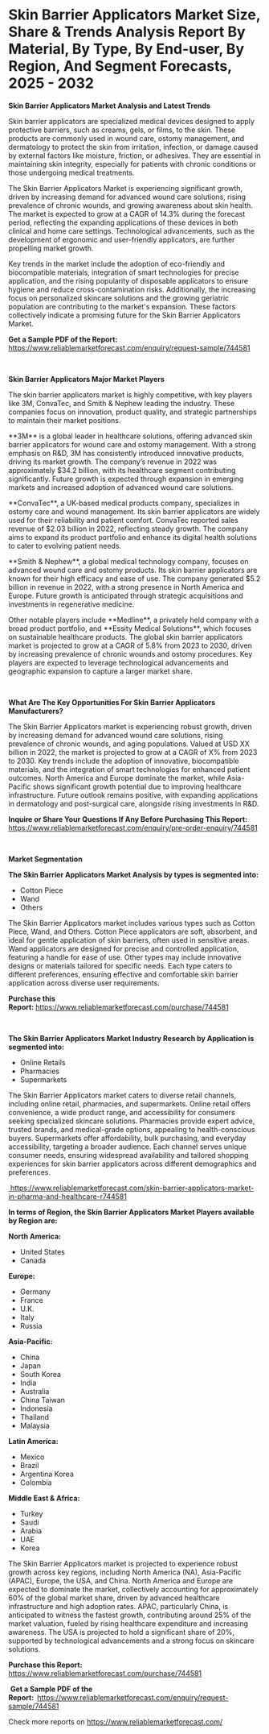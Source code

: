 <p><h1>Skin Barrier Applicators Market Size, Share & Trends Analysis Report By Material, By Type, By End-user, By Region, And Segment Forecasts, 2025 - 2032</h1></p><p><strong>Skin Barrier Applicators Market Analysis and Latest Trends</strong></p>
<p><p>Skin barrier applicators are specialized medical devices designed to apply protective barriers, such as creams, gels, or films, to the skin. These products are commonly used in wound care, ostomy management, and dermatology to protect the skin from irritation, infection, or damage caused by external factors like moisture, friction, or adhesives. They are essential in maintaining skin integrity, especially for patients with chronic conditions or those undergoing medical treatments.</p><p>The Skin Barrier Applicators Market is experiencing significant growth, driven by increasing demand for advanced wound care solutions, rising prevalence of chronic wounds, and growing awareness about skin health. The market is expected to grow at a CAGR of 14.3% during the forecast period, reflecting the expanding applications of these devices in both clinical and home care settings. Technological advancements, such as the development of ergonomic and user-friendly applicators, are further propelling market growth.</p><p>Key trends in the market include the adoption of eco-friendly and biocompatible materials, integration of smart technologies for precise application, and the rising popularity of disposable applicators to ensure hygiene and reduce cross-contamination risks. Additionally, the increasing focus on personalized skincare solutions and the growing geriatric population are contributing to the market's expansion. These factors collectively indicate a promising future for the Skin Barrier Applicators Market.</p></p>
<p><strong>Get a Sample PDF of the Report:&nbsp;</strong> <a href="https://www.reliablemarketforecast.com/enquiry/request-sample/744581?utm_campaign=1900&utm_medium=2&utm_source=Github&utm_content=ia&utm_term=20012025&utm_id=skin-barrier-applicators">https://www.reliablemarketforecast.com/enquiry/request-sample/744581</a></p>
<p>&nbsp;</p>
<p><strong>Skin Barrier Applicators Major Market Players</strong></p>
<p><p>The skin barrier applicators market is highly competitive, with key players like 3M, ConvaTec, and Smith & Nephew leading the industry. These companies focus on innovation, product quality, and strategic partnerships to maintain their market positions.</p><p>**3M** is a global leader in healthcare solutions, offering advanced skin barrier applicators for wound care and ostomy management. With a strong emphasis on R&D, 3M has consistently introduced innovative products, driving its market growth. The company’s revenue in 2022 was approximately $34.2 billion, with its healthcare segment contributing significantly. Future growth is expected through expansion in emerging markets and increased adoption of advanced wound care solutions.</p><p>**ConvaTec**, a UK-based medical products company, specializes in ostomy care and wound management. Its skin barrier applicators are widely used for their reliability and patient comfort. ConvaTec reported sales revenue of $2.03 billion in 2022, reflecting steady growth. The company aims to expand its product portfolio and enhance its digital health solutions to cater to evolving patient needs.</p><p>**Smith & Nephew**, a global medical technology company, focuses on advanced wound care and ostomy products. Its skin barrier applicators are known for their high efficacy and ease of use. The company generated $5.2 billion in revenue in 2022, with a strong presence in North America and Europe. Future growth is anticipated through strategic acquisitions and investments in regenerative medicine.</p><p>Other notable players include **Medline**, a privately held company with a broad product portfolio, and **Essity Medical Solutions**, which focuses on sustainable healthcare products. The global skin barrier applicators market is projected to grow at a CAGR of 5.8% from 2023 to 2030, driven by increasing prevalence of chronic wounds and ostomy procedures. Key players are expected to leverage technological advancements and geographic expansion to capture a larger market share.</p></p>
<p>&nbsp;</p>
<p><strong>What Are The Key Opportunities For Skin Barrier Applicators Manufacturers?</strong></p>
<p><p>The Skin Barrier Applicators market is experiencing robust growth, driven by increasing demand for advanced wound care solutions, rising prevalence of chronic wounds, and aging populations. Valued at USD XX billion in 2022, the market is projected to grow at a CAGR of X% from 2023 to 2030. Key trends include the adoption of innovative, biocompatible materials, and the integration of smart technologies for enhanced patient outcomes. North America and Europe dominate the market, while Asia-Pacific shows significant growth potential due to improving healthcare infrastructure. Future outlook remains positive, with expanding applications in dermatology and post-surgical care, alongside rising investments in R&D.</p></p>
<p><strong>Inquire or Share Your Questions If Any Before Purchasing This Report:</strong> <a href="https://www.reliablemarketforecast.com/enquiry/pre-order-enquiry/744581?utm_campaign=1900&utm_medium=2&utm_source=Github&utm_content=ia&utm_term=20012025&utm_id=skin-barrier-applicators">https://www.reliablemarketforecast.com/enquiry/pre-order-enquiry/744581</a></p>
<p>&nbsp;</p>
<p><strong>Market Segmentation</strong></p>
<p><strong>The Skin Barrier Applicators Market Analysis by types is segmented into:</strong></p>
<p><ul><li>Cotton Piece</li><li>Wand</li><li>Others</li></ul></p>
<p><p>The Skin Barrier Applicators market includes various types such as Cotton Piece, Wand, and Others. Cotton Piece applicators are soft, absorbent, and ideal for gentle application of skin barriers, often used in sensitive areas. Wand applicators are designed for precise and controlled application, featuring a handle for ease of use. Other types may include innovative designs or materials tailored for specific needs. Each type caters to different preferences, ensuring effective and comfortable skin barrier application across diverse user requirements.</p></p>
<p><strong>Purchase this Report:&nbsp;</strong><a href="https://www.reliablemarketforecast.com/purchase/744581?utm_campaign=1900&utm_medium=2&utm_source=Github&utm_content=ia&utm_term=20012025&utm_id=skin-barrier-applicators">https://www.reliablemarketforecast.com/purchase/744581</a></p>
<p>&nbsp;</p>
<p><strong>The Skin Barrier Applicators Market Industry Research by Application is segmented into:</strong></p>
<p><ul><li>Online Retails</li><li>Pharmacies</li><li>Supermarkets</li></ul></p>
<p><p>The Skin Barrier Applicators market caters to diverse retail channels, including online retail, pharmacies, and supermarkets. Online retail offers convenience, a wide product range, and accessibility for consumers seeking specialized skincare solutions. Pharmacies provide expert advice, trusted brands, and medical-grade options, appealing to health-conscious buyers. Supermarkets offer affordability, bulk purchasing, and everyday accessibility, targeting a broader audience. Each channel serves unique consumer needs, ensuring widespread availability and tailored shopping experiences for skin barrier applicators across different demographics and preferences.</p></p>
<p><a href="https://www.reliablemarketforecast.com/skin-barrier-applicators-market-in-pharma-and-healthcare-r744581?utm_campaign=1900&utm_medium=2&utm_source=Github&utm_content=ia&utm_term=20012025&utm_id=skin-barrier-applicators">&nbsp;https://www.reliablemarketforecast.com/skin-barrier-applicators-market-in-pharma-and-healthcare-r744581</a></p>
<p><strong>In terms of Region, the Skin Barrier Applicators Market Players available by Region are:</strong></p>
<p>
    <p> <strong> North America: </strong>
        <ul>
            <li>United States</li>
            <li>Canada</li>
        </ul>
        </p> 
    <p> <strong> Europe: </strong>
        <ul>
            <li>Germany</li>
            <li>France</li>
            <li>U.K.</li>
            <li>Italy</li>
            <li>Russia</li>
        </ul>
        </p> 
    <p> <strong> Asia-Pacific: </strong>
        <ul>
            <li>China</li>
            <li>Japan</li>
            <li>South Korea</li>
            <li>India</li>
            <li>Australia</li>
            <li>China Taiwan</li>
            <li>Indonesia</li>
            <li>Thailand</li>
            <li>Malaysia</li>
        </ul>
        </p> 
    <p> <strong> Latin America: </strong>
        <ul>
            <li>Mexico</li>
            <li>Brazil</li>
            <li>Argentina Korea</li>
            <li>Colombia</li>
        </ul>
        </p> 
    <p> <strong> Middle East & Africa: </strong>
        <ul>
            <li>Turkey</li>
            <li>Saudi</li>
            <li>Arabia</li>
            <li>UAE</li>
            <li>Korea</li>
        </ul>
    </p>
    </p>
<p><p>The Skin Barrier Applicators market is projected to experience robust growth across key regions, including North America (NA), Asia-Pacific (APAC), Europe, the USA, and China. North America and Europe are expected to dominate the market, collectively accounting for approximately 60% of the global market share, driven by advanced healthcare infrastructure and high adoption rates. APAC, particularly China, is anticipated to witness the fastest growth, contributing around 25% of the market valuation, fueled by rising healthcare expenditure and increasing awareness. The USA is projected to hold a significant share of 20%, supported by technological advancements and a strong focus on skincare solutions.</p></p>
<p><strong>Purchase this Report: </strong><a href="https://www.reliablemarketforecast.com/purchase/744581?utm_campaign=1900&utm_medium=2&utm_source=Github&utm_content=ia&utm_term=20012025&utm_id=skin-barrier-applicators">https://www.reliablemarketforecast.com/purchase/744581</a></p>
<p>&nbsp;<strong>Get a Sample PDF of the Report:&nbsp;&nbsp;</strong><a href="https://www.reliablemarketforecast.com/enquiry/request-sample/744581?utm_campaign=1900&utm_medium=2&utm_source=Github&utm_content=ia&utm_term=20012025&utm_id=skin-barrier-applicators">https://www.reliablemarketforecast.com/enquiry/request-sample/744581</a></p>
<p><strong></strong></p>
<p>Check more reports on <a href="https://www.reliablemarketforecast.com/?utm_campaign=1900&utm_medium=2&utm_source=Github&utm_content=ia&utm_term=20012025&utm_id=skin-barrier-applicators">https://www.reliablemarketforecast.com/</a></p>